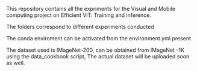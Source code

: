 This repository contains all the expriments for the Visual and Mobile computing project on Efficient ViT: Training and inference.

The folders correspond to different experiments conducted

The conda enviroment can be activated from the environment.yml present

The dataset used is IMageNet-200, can be obtained from IMageNet -1K using the data_cookbook script, The actual dataset will be uploaded soon as well.